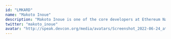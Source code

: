 ```yaml
---
id: "LMKARD"
name: "Makoto Inoue"
description: "Makoto Inoue is one of the core developers at Ethereum Name Service which provides NFT compliant naming service to various blockchain addresses and decentralised file systems. He is also co-founder of Ethereum based event service called Kickback and hosts events such as London Ethereum Codeup where a group of developers examine the latest smart contracts"
twitter: "makoto_inoue"
avatar: "http://speak.devcon.org/media/avatars/Screenshot_2022-06-24_at_16.20.20_WizzJQr.png"
---
```

